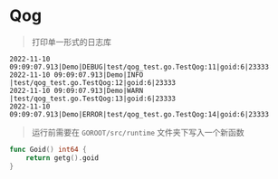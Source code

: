 # Qog

> 打印单一形式的日志库

```log
2022-11-10 09:09:07.913|Demo|DEBUG|test/qog_test.go.TestQog:11|goid:6|23333
2022-11-10 09:09:07.913|Demo|INFO |test/qog_test.go.TestQog:12|goid:6|23333
2022-11-10 09:09:07.913|Demo|WARN |test/qog_test.go.TestQog:13|goid:6|23333
2022-11-10 09:09:07.913|Demo|ERROR|test/qog_test.go.TestQog:14|goid:6|23333
```

> 运行前需要在 `GOROOT/src/runtime` 文件夹下写入一个新函数

```Go
func Goid() int64 {
	return getg().goid
}
```
